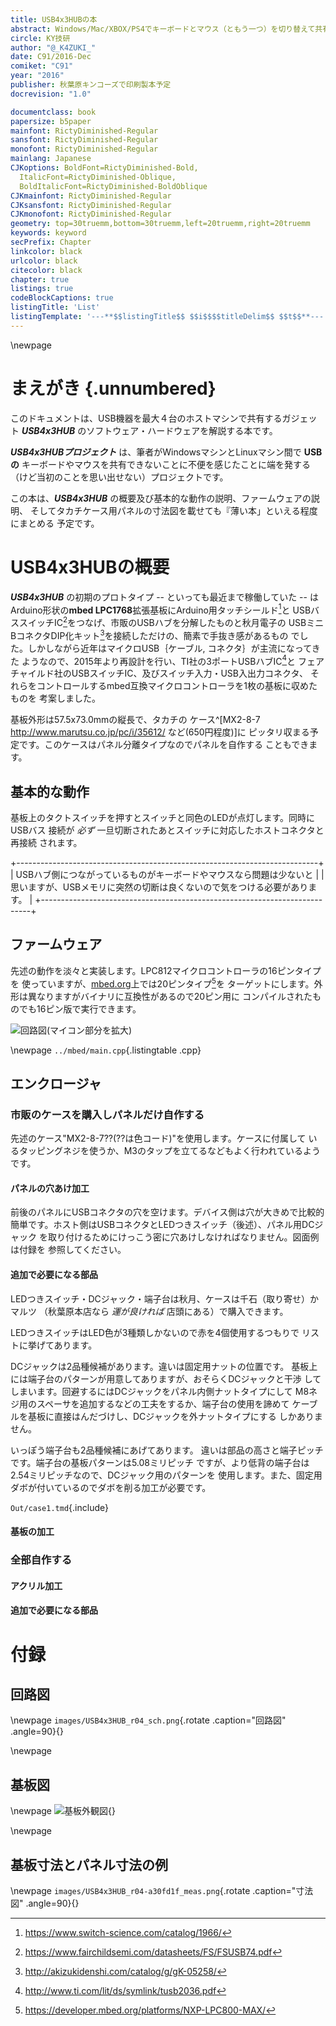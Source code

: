 ```yaml
---
title: USB4x3HUBの本
abstract: Windows/Mac/XBOX/PS4でキーボードとマウス（ともう一つ）を切り替えて共有できる基板
circle: KY技研
author: "@_K4ZUKI_"
date: C91/2016-Dec
comiket: "C91"
year: "2016"
publisher: 秋葉原キンコーズで印刷製本予定
docrevision: "1.0"

documentclass: book
papersize: b5paper
mainfont: RictyDiminished-Regular
sansfont: RictyDiminished-Regular
monofont: RictyDiminished-Regular
mainlang: Japanese
CJKoptions: BoldFont=RictyDiminished-Bold,
  ItalicFont=RictyDiminished-Oblique,
  BoldItalicFont=RictyDiminished-BoldOblique
CJKmainfont: RictyDiminished-Regular
CJKsansfont: RictyDiminished-Regular
CJKmonofont: RictyDiminished-Regular
geometry: top=30truemm,bottom=30truemm,left=20truemm,right=20truemm
keywords: keyword
secPrefix: Chapter
linkcolor: black
urlcolor: black
citecolor: black
chapter: true
listings: true
codeBlockCaptions: true
listingTitle: 'List'
listingTemplate: '---**$$listingTitle$$ $$i$$$$titleDelim$$ $$t$$**---'
---
```


\newpage
# まえがき {.unnumbered}
このドキュメントは、USB機器を最大４台のホストマシンで共有するガジェット
_**USB4x3HUB**_ のソフトウェア・ハードウェアを解説する本です。

_**USB4x3HUBプロジェクト**_ は、筆者がWindowsマシンとLinuxマシン間で **USBの**
キーボードやマウスを共有できないことに不便を感じたことに端を発する
（けど当初のことを思い出せない）プロジェクトです。

この本は、_**USB4x3HUB**_ の概要及び基本的な動作の説明、ファームウェアの説明、
そしてタカチケース用パネルの寸法図を載せても『薄い本」といえる程度にまとめる
予定です。

# USB4x3HUBの概要

_**USB4x3HUB**_ の初期のプロトタイプ -- といっても最近まで稼働していた --
はArduino形状の**mbed LPC1768**拡張基板にArduino用タッチシールド[^001]と
USBバススイッチIC[^002]をつなげ、市販のUSBハブを分解したものと秋月電子の
USBミニBコネクタDIP化キット[^004]を接続しただけの、簡素で手抜き感があるもの
でした。しかしながら近年はマイクロUSB｛ケーブル, コネクタ｝が主流になってきた
ようなので、2015年より再設計を行い、TI社の3ポートUSBハブIC[^003]と
フェアチャイルド社のUSBスイッチIC、及びスイッチ入力・USB入出力コネクタ、
それらをコントロールするmbed互換マイクロコントローラを1枚の基板に収めたものを
考案しました。

基板外形は57.5x73.0mmの縦長で、タカチの
ケース^[MX2-8-7 http://www.marutsu.co.jp/pc/i/35612/ など(650円程度)]に
ピッタリ収まる予定です。このケースはパネル分離タイプなのでパネルを自作する
こともできます。

## 基本的な動作

基板上のタクトスイッチを押すとスイッチと同色のLEDが点灯します。同時にUSBバス
接続が _必ず_ 一旦切断されたあとスイッチに対応したホストコネクタと再接続
されます。

+---------------------------------------------------------------------------+
| USBハブ側につながっているものがキーボードやマウスなら問題は少ないと       |
| 思いますが、USBメモリに突然の切断は良くないので気をつける必要があります。 |
+---------------------------------------------------------------------------+

## ファームウェア

先述の動作を淡々と実装します。LPC812マイクロコントローラの16ピンタイプを
使っていますが、[mbed.org](mbed.org)上では20ピンタイプ[^005]を
ターゲットにします。外形は異なりますがバイナリに互換性があるので20ピン用に
コンパイルされたものでも16ピン版で実行できます。

![回路図(マイコン部分を拡大)](images/USB4x3HUB_r04_LPC812.png)

\newpage
`../mbed/main.cpp`{.listingtable .cpp}

## エンクロージャ
### 市販のケースを購入しパネルだけ自作する
先述のケース"MX2-8-7??(??は色コード)"を使用します。ケースに付属して
いるタッピングネジを使うか、M3のタップを立てるなどもよく行われているようです。
#### パネルの穴あけ加工
前後のパネルにUSBコネクタの穴を空けます。デバイス側は穴が大きめで比較的
簡単です。ホスト側はUSBコネクタとLEDつきスイッチ（後述）、パネル用DCジャック
を取り付けるためにけっこう密に穴あけしなければなりません。図面例は付録を
参照してください。
#### 追加で必要になる部品
LEDつきスイッチ・DCジャック・端子台は秋月、ケースは千石（取り寄せ）かマルツ
（秋葉原本店なら *運が良ければ* 店頭にある）で購入できます。

LEDつきスイッチはLED色が3種類しかないので赤を4個使用するつもりで
リストに挙げてあります。

DCジャックは2品種候補があります。違いは固定用ナットの位置です。
基板上には端子台のパターンが用意してありますが、おそらくDCジャックと干渉
してしまいます。回避するにはDCジャックをパネル内側ナットタイプにして
M8ネジ用のスペーサを追加するなどの工夫をするか、端子台の使用を諦めて
ケーブルを基板に直接はんだづけし、DCジャックを外ナットタイプにする
しかありません。

いっぽう端子台も2品種候補にあげてあります。
違いは部品の高さと端子ピッチです。端子台の基板パターンは5.08ミリピッチ
ですが、より低背の端子台は2.54ミリピッチなので、DCジャック用のパターンを
使用します。また、固定用ダボが付いているのでダボを削る加工が必要です。

`Out/case1.tmd`{.include}

#### 基板の加工
### 全部自作する
#### アクリル加工
#### 追加で必要になる部品
# 付録
## 回路図
\newpage
`images/USB4x3HUB_r04_sch.png`{.rotate .caption="回路図" .angle=90}{}

\newpage
## 基板図
\newpage
![基板外観図](images/USB4x3HUB_r04-a30fd1f.png){}

\newpage
## 基板寸法とパネル寸法の例
\newpage
`images/USB4x3HUB_r04-a30fd1f_meas.png`{.rotate .caption="寸法図" .angle=90}{}

<!--  -->
[^001]: https://www.switch-science.com/catalog/1966/
[^002]: https://www.fairchildsemi.com/datasheets/FS/FSUSB74.pdf
[^003]: http://www.ti.com/lit/ds/symlink/tusb2036.pdf
[^004]: http://akizukidenshi.com/catalog/g/gK-05258/
[^005]: https://developer.mbed.org/platforms/NXP-LPC800-MAX/
